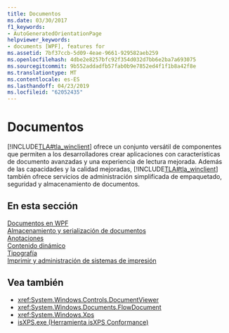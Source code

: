 ```yaml
---
title: Documentos
ms.date: 03/30/2017
f1_keywords:
- AutoGeneratedOrientationPage
helpviewer_keywords:
- documents [WPF], features for
ms.assetid: 7bf37ccb-5d09-4eae-9661-929582aeb259
ms.openlocfilehash: 4dbe2e8257bfc92f354d032d7bb6e2ba7a693075
ms.sourcegitcommit: 9b552addadfb57fab0b9e7852ed4f1f1b8a42f8e
ms.translationtype: MT
ms.contentlocale: es-ES
ms.lasthandoff: 04/23/2019
ms.locfileid: "62052435"
---
```

# <a name="documents"></a>Documentos
[!INCLUDE[TLA#tla_winclient](../../../../includes/tlasharptla-winclient-md.md)] ofrece un conjunto versátil de componentes que permiten a los desarrolladores crear aplicaciones con características de documento avanzadas y una experiencia de lectura mejorada. Además de las capacidades y la calidad mejoradas, [!INCLUDE[TLA#tla_winclient](../../../../includes/tlasharptla-winclient-md.md)] también ofrece servicios de administración simplificada de empaquetado, seguridad y almacenamiento de documentos.  
  
## <a name="in-this-section"></a>En esta sección  
 [Documentos en WPF](documents-in-wpf.md)  
 [Almacenamiento y serialización de documentos](document-serialization-and-storage.md)  
 [Anotaciones](annotations.md)  
 [Contenido dinámico](flow-content.md)  
 [Tipografía](typography.md)  
 [Imprimir y administración de sistemas de impresión](printing-and-print-system-management.md)  
  
## <a name="see-also"></a>Vea también

- <xref:System.Windows.Controls.DocumentViewer>
- <xref:System.Windows.Documents.FlowDocument>
- <xref:System.Windows.Xps>
- [isXPS.exe (Herramienta isXPS Conformance)](https://docs.microsoft.com/previous-versions/dotnet/netframework-4.0/aa348104(v=vs.100))
